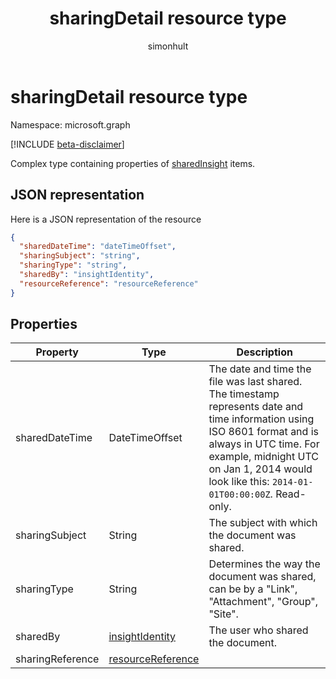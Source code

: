 ﻿---
title: "sharingDetail resource type"
description: "Complex type containing properties of Shared items. "
author: "simonhult"
localization_priority: Normal
ms.prod: "insights"
doc_type: resourcePageType
---

# sharingDetail resource type

Namespace: microsoft.graph

[!INCLUDE [beta-disclaimer](../../includes/beta-disclaimer.md)]

Complex type containing properties of [sharedInsight](insights-shared.md) items. 

## JSON representation

Here is a JSON representation of the resource

<!-- {
  "blockType": "resource",
  "optionalProperties": [

  ],
  "@odata.type": "microsoft.graph.sharingDetail"
}-->

```json
{
  "sharedDateTime": "dateTimeOffset",
  "sharingSubject": "string",
  "sharingType": "string",
  "sharedBy": "insightIdentity",
  "resourceReference": "resourceReference"
}
```

## Properties

| Property         | Type                                               | Description                                                                                                                                                                                                                                       |
| ---------------- | -------------------------------------------------- | ------------------------------------------------------------------------------------------------------------------------------------------------------------------------------------------------------------------------------------------------- |
| sharedDateTime   | DateTimeOffset                                     | The date and time the file was last shared. The timestamp represents date and time information using ISO 8601 format and is always in UTC time. For example, midnight UTC on Jan 1, 2014 would look like this: `2014-01-01T00:00:00Z`. Read-only. |
| sharingSubject   | String                                             | The subject with which the document was shared.                                                                                                                                                                                                   |
| sharingType      | String                                             | Determines the way the document was shared, can be by a "Link", "Attachment", "Group", "Site".                                                                                                                                                    |
| sharedBy         | [insightIdentity](insights-insightidentity.md)     | The user who shared the document.                                                                                                                                                                                                                 |
| sharingReference | [resourceReference](insights-resourcereference.md) |                                                                                                                                                                                                                                                   |
